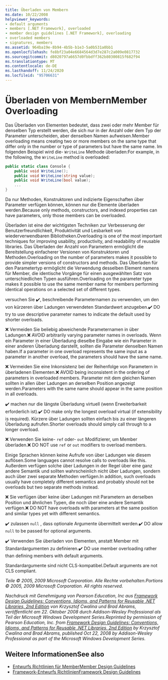 ```yaml
---
title: Überladen von Membern
ms.date: 10/22/2008
helpviewer_keywords:
- default arguments
- members [.NET Framework], overloaded
- member design guidelines [.NET Framework], overloading
- overloaded members
- signatures, members
ms.assetid: 964ba19e-8b94-4b5b-b1e3-5a0b531a0bb1
ms.openlocfilehash: fe8bf23a04e6684564d3d7e287c2a009e0817732
ms.sourcegitcommit: d8020797a6657d0fbbdff362b80300815f682f94
ms.translationtype: MT
ms.contentlocale: de-DE
ms.lasthandoff: 11/24/2020
ms.locfileid: "95706631"
---
```

# <a name="member-overloading"></a><span data-ttu-id="766a1-102">Überladen von Membern</span><span class="sxs-lookup"><span data-stu-id="766a1-102">Member Overloading</span></span>

<span data-ttu-id="766a1-103">Das Überladen von Elementen bedeutet, dass zwei oder mehr Member für denselben Typ erstellt werden, die sich nur in der Anzahl oder dem Typ der Parameter unterscheiden, aber denselben Namen aufweisen.</span><span class="sxs-lookup"><span data-stu-id="766a1-103">Member overloading means creating two or more members on the same type that differ only in the number or type of parameters but have the same name.</span></span> <span data-ttu-id="766a1-104">Im folgenden Beispiel wird die- `WriteLine` Methode überladen:</span><span class="sxs-lookup"><span data-stu-id="766a1-104">For example, in the following, the `WriteLine` method is overloaded:</span></span>

```csharp
public static class Console {
    public void WriteLine();
    public void WriteLine(string value);
    public void WriteLine(bool value);
    ...
}
```

 <span data-ttu-id="766a1-105">Da nur Methoden, Konstruktoren und indizierte Eigenschaften über Parameter verfügen können, können nur die Elemente überladen werden.</span><span class="sxs-lookup"><span data-stu-id="766a1-105">Because only methods, constructors, and indexed properties can have parameters, only those members can be overloaded.</span></span>

 <span data-ttu-id="766a1-106">Überladen ist eine der wichtigsten Techniken zur Verbesserung der Benutzerfreundlichkeit, Produktivität und Lesbarkeit von wiederverwendbaren Bibliotheken.</span><span class="sxs-lookup"><span data-stu-id="766a1-106">Overloading is one of the most important techniques for improving usability, productivity, and readability of reusable libraries.</span></span> <span data-ttu-id="766a1-107">Das Überladen der Anzahl von Parametern ermöglicht die Bereitstellung einfacherer Versionen von Konstruktoren und Methoden.</span><span class="sxs-lookup"><span data-stu-id="766a1-107">Overloading on the number of parameters makes it possible to provide simpler versions of constructors and methods.</span></span> <span data-ttu-id="766a1-108">Das Überladen für den Parametertyp ermöglicht die Verwendung desselben Element namens für Member, die identische Vorgänge für einen ausgewählten Satz von unterschiedlichen Typen ausführen.</span><span class="sxs-lookup"><span data-stu-id="766a1-108">Overloading on the parameter type makes it possible to use the same member name for members performing identical operations on a selected set of different types.</span></span>

 <span data-ttu-id="766a1-109">versuchen Sie ✔️, beschreibende Parameternamen zu verwenden, um den von kürzeren über Ladungen verwendeten Standardwert anzugeben.</span><span class="sxs-lookup"><span data-stu-id="766a1-109">✔️ DO try to use descriptive parameter names to indicate the default used by shorter overloads.</span></span>

 <span data-ttu-id="766a1-110">❌ Vermeiden Sie beliebig abweichende Parameternamen in über Ladungen.</span><span class="sxs-lookup"><span data-stu-id="766a1-110">❌ AVOID arbitrarily varying parameter names in overloads.</span></span> <span data-ttu-id="766a1-111">Wenn ein Parameter in einer Überladung dieselbe Eingabe wie ein Parameter in einer anderen Überladung darstellt, sollten die Parameter denselben Namen haben.</span><span class="sxs-lookup"><span data-stu-id="766a1-111">If a parameter in one overload represents the same input as a parameter in another overload, the parameters should have the same name.</span></span>

 <span data-ttu-id="766a1-112">❌ Vermeiden Sie eine Inkonsistenz bei der Reihenfolge von Parametern in überladenen Elementen.</span><span class="sxs-lookup"><span data-stu-id="766a1-112">❌ AVOID being inconsistent in the ordering of parameters in overloaded members.</span></span> <span data-ttu-id="766a1-113">Parameter mit dem gleichen Namen sollten in allen über Ladungen an derselben Position angezeigt werden.</span><span class="sxs-lookup"><span data-stu-id="766a1-113">Parameters with the same name should appear in the same position in all overloads.</span></span>

 <span data-ttu-id="766a1-114">✔️ machen nur die längste Überladung virtuell (wenn Erweiterbarkeit erforderlich ist).</span><span class="sxs-lookup"><span data-stu-id="766a1-114">✔️ DO make only the longest overload virtual (if extensibility is required).</span></span> <span data-ttu-id="766a1-115">Kürzere über Ladungen sollten einfach bis zu einer längeren Überladung aufrufen.</span><span class="sxs-lookup"><span data-stu-id="766a1-115">Shorter overloads should simply call through to a longer overload.</span></span>

 <span data-ttu-id="766a1-116">❌ Verwenden Sie keine- `ref` oder- `out` Modifizierer, um Member überladen.</span><span class="sxs-lookup"><span data-stu-id="766a1-116">❌ DO NOT use `ref` or `out` modifiers to overload members.</span></span>

 <span data-ttu-id="766a1-117">Einige Sprachen können keine Aufrufe von über Ladungen wie diesem auflösen.</span><span class="sxs-lookup"><span data-stu-id="766a1-117">Some languages cannot resolve calls to overloads like this.</span></span> <span data-ttu-id="766a1-118">Außerdem verfügen solche über Ladungen in der Regel über eine ganz andere Semantik und sollten wahrscheinlich nicht über Ladungen, sondern auch über zwei separate Methoden verfügen.</span><span class="sxs-lookup"><span data-stu-id="766a1-118">In addition, such overloads usually have completely different semantics and probably should not be overloads but two separate methods instead.</span></span>

 <span data-ttu-id="766a1-119">❌ Sie verfügen über keine über Ladungen mit Parametern an derselben Position und ähnlichen Typen, die noch über eine andere Semantik verfügen.</span><span class="sxs-lookup"><span data-stu-id="766a1-119">❌ DO NOT have overloads with parameters at the same position and similar types yet with different semantics.</span></span>

 <span data-ttu-id="766a1-120">✔️ zulassen `null` , dass optionale Argumente übermittelt werden.</span><span class="sxs-lookup"><span data-stu-id="766a1-120">✔️ DO  allow `null` to be passed for optional arguments.</span></span>

 <span data-ttu-id="766a1-121">✔️ Verwenden Sie überladen von Elementen, anstatt Member mit Standardargumenten zu definieren.</span><span class="sxs-lookup"><span data-stu-id="766a1-121">✔️ DO use member overloading rather than defining members with default arguments.</span></span>

 <span data-ttu-id="766a1-122">Standardargumente sind nicht CLS-kompatibel.</span><span class="sxs-lookup"><span data-stu-id="766a1-122">Default arguments are not CLS compliant.</span></span>

 <span data-ttu-id="766a1-123">*Teile © 2005, 2009 Microsoft Corporation. Alle Rechte vorbehalten.*</span><span class="sxs-lookup"><span data-stu-id="766a1-123">*Portions © 2005, 2009 Microsoft Corporation. All rights reserved.*</span></span>

 <span data-ttu-id="766a1-124">*Nachdruck mit Genehmigung von Pearson Education, Inc aus [Framework Design Guidelines: Conventions, Idioms, and Patterns for Reusable .NET Libraries, 2nd Edition](https://www.informit.com/store/framework-design-guidelines-conventions-idioms-and-9780321545619) von Krzysztof Cwalina und Brad Abrams, veröffentlicht am 22. Oktober 2008 durch Addison-Wesley Professional als Teil der Microsoft Windows Development Series.*</span><span class="sxs-lookup"><span data-stu-id="766a1-124">*Reprinted by permission of Pearson Education, Inc. from [Framework Design Guidelines: Conventions, Idioms, and Patterns for Reusable .NET Libraries, 2nd Edition](https://www.informit.com/store/framework-design-guidelines-conventions-idioms-and-9780321545619) by Krzysztof Cwalina and Brad Abrams, published Oct 22, 2008 by Addison-Wesley Professional as part of the Microsoft Windows Development Series.*</span></span>

## <a name="see-also"></a><span data-ttu-id="766a1-125">Weitere Informationen</span><span class="sxs-lookup"><span data-stu-id="766a1-125">See also</span></span>

- [<span data-ttu-id="766a1-126">Entwurfs Richtlinien für Member</span><span class="sxs-lookup"><span data-stu-id="766a1-126">Member Design Guidelines</span></span>](member.md)
- [<span data-ttu-id="766a1-127">Framework-Entwurfs Richtlinien</span><span class="sxs-lookup"><span data-stu-id="766a1-127">Framework Design Guidelines</span></span>](index.md)
